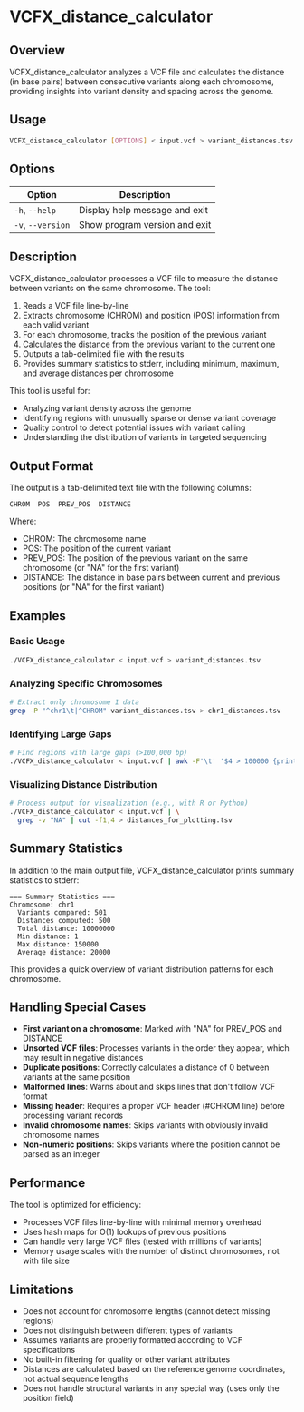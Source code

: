 # VCFX_distance_calculator

## Overview

VCFX_distance_calculator analyzes a VCF file and calculates the distance (in base pairs) between consecutive variants along each chromosome, providing insights into variant density and spacing across the genome.

## Usage

```bash
VCFX_distance_calculator [OPTIONS] < input.vcf > variant_distances.tsv
```

## Options

| Option | Description |
|--------|-------------|
| `-h`, `--help` | Display help message and exit |
| `-v`, `--version` | Show program version and exit |

## Description

VCFX_distance_calculator processes a VCF file to measure the distance between variants on the same chromosome. The tool:

1. Reads a VCF file line-by-line
2. Extracts chromosome (CHROM) and position (POS) information from each valid variant
3. For each chromosome, tracks the position of the previous variant
4. Calculates the distance from the previous variant to the current one
5. Outputs a tab-delimited file with the results
6. Provides summary statistics to stderr, including minimum, maximum, and average distances per chromosome

This tool is useful for:
- Analyzing variant density across the genome
- Identifying regions with unusually sparse or dense variant coverage
- Quality control to detect potential issues with variant calling
- Understanding the distribution of variants in targeted sequencing

## Output Format

The output is a tab-delimited text file with the following columns:

```
CHROM  POS  PREV_POS  DISTANCE
```

Where:
- CHROM: The chromosome name
- POS: The position of the current variant
- PREV_POS: The position of the previous variant on the same chromosome (or "NA" for the first variant)
- DISTANCE: The distance in base pairs between current and previous positions (or "NA" for the first variant)

## Examples

### Basic Usage

```bash
./VCFX_distance_calculator < input.vcf > variant_distances.tsv
```

### Analyzing Specific Chromosomes

```bash
# Extract only chromosome 1 data
grep -P "^chr1\t|^CHROM" variant_distances.tsv > chr1_distances.tsv
```

### Identifying Large Gaps

```bash
# Find regions with large gaps (>100,000 bp)
./VCFX_distance_calculator < input.vcf | awk -F'\t' '$4 > 100000 {print}' > large_gaps.tsv
```

### Visualizing Distance Distribution

```bash
# Process output for visualization (e.g., with R or Python)
./VCFX_distance_calculator < input.vcf | \
  grep -v "NA" | cut -f1,4 > distances_for_plotting.tsv
```

## Summary Statistics

In addition to the main output file, VCFX_distance_calculator prints summary statistics to stderr:

```
=== Summary Statistics ===
Chromosome: chr1
  Variants compared: 501
  Distances computed: 500
  Total distance: 10000000
  Min distance: 1
  Max distance: 150000
  Average distance: 20000
```

This provides a quick overview of variant distribution patterns for each chromosome.

## Handling Special Cases

- **First variant on a chromosome**: Marked with "NA" for PREV_POS and DISTANCE
- **Unsorted VCF files**: Processes variants in the order they appear, which may result in negative distances
- **Duplicate positions**: Correctly calculates a distance of 0 between variants at the same position
- **Malformed lines**: Warns about and skips lines that don't follow VCF format
- **Missing header**: Requires a proper VCF header (#CHROM line) before processing variant records
- **Invalid chromosome names**: Skips variants with obviously invalid chromosome names
- **Non-numeric positions**: Skips variants where the position cannot be parsed as an integer

## Performance

The tool is optimized for efficiency:
- Processes VCF files line-by-line with minimal memory overhead
- Uses hash maps for O(1) lookups of previous positions
- Can handle very large VCF files (tested with millions of variants)
- Memory usage scales with the number of distinct chromosomes, not with file size

## Limitations

- Does not account for chromosome lengths (cannot detect missing regions)
- Does not distinguish between different types of variants
- Assumes variants are properly formatted according to VCF specifications
- No built-in filtering for quality or other variant attributes
- Distances are calculated based on the reference genome coordinates, not actual sequence lengths
- Does not handle structural variants in any special way (uses only the position field) 